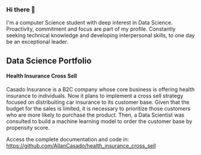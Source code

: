 ### Hi there 👋

I'm a computer Science student with deep interest in Data Science. Proactivity, commitment and focus are part of my profile. Constantly seeking technical knowledge and developing interpersonal skills, to one day be an exceptional leader.

## Data Science Portfolio

#### Health Insurance Cross Sell

Casado Insurance is a B2C company whose core business is offering health insurance to individuals. Now it plans to implement a cross sell strategy focused on distribuiting car insurance to its customer base. Given that the budget for the sales is limited, it is necessary to prioritize those customers who are more likely to purchase the product. Then, a Data Scientist was consulted to build a machine learning model to order the customer base by propensity score.

Access the complete documentation and code in: https://github.com/AllanCasado/health_insurance_cross_sell




<!--
**AllanCasado/allancasado** is a ✨ _special_ ✨ repository because its `README.md` (this file) appears on your GitHub profile.

Here are some ideas to get you started:

- 🔭 I’m currently working on ...
- 🌱 I’m currently learning ...
- 👯 I’m looking to collaborate on ...
- 🤔 I’m looking for help with ...
- 💬 Ask me about ...
- 📫 How to reach me: ...
- 😄 Pronouns: ...
- ⚡ Fun fact: ...
-->
